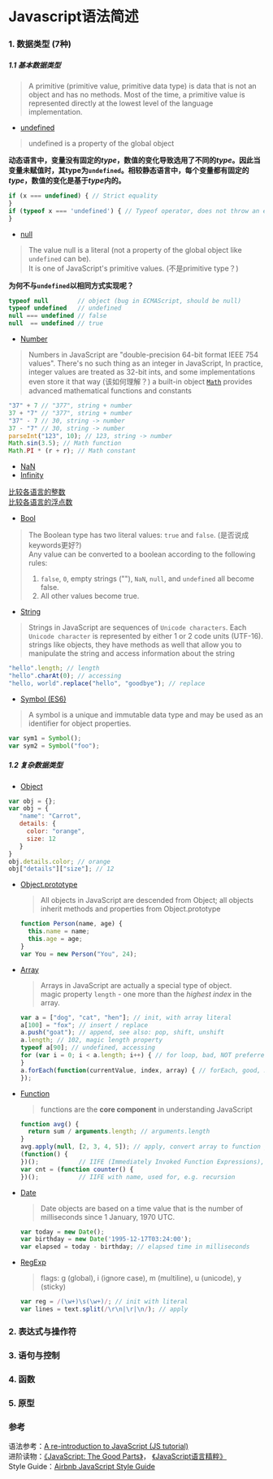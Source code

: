 # Javascript语法简述

### 1. 数据类型 (7种)

##### 1.1 基本数据类型
> A primitive (primitive value, primitive data type) is data that is not an object and has no methods. 
> Most of the time, a primitive value is represented directly at the lowest level of the language implementation.

* [undefined](https://developer.mozilla.org/en-US/docs/Web/JavaScript/Reference/Global_Objects/undefined)  
 > undefined is a property of the global object  
 
 **动态语言中，变量没有固定的*type*，数值的变化导致选用了不同的*type*。因此当变量未赋值时，其type为`undefined`。相较静态语言中，每个变量都有固定的*type*，数值的变化是基于*type*内的。**
 ```javascript
 if (x === undefined) { // Strict equality
 }
 if (typeof x === 'undefined') { // Typeof operator, does not throw an error if not declared
 }
 ```
 
* [null](https://developer.mozilla.org/en-US/docs/Web/JavaScript/Reference/Global_Objects/null)  
 > The value null is a literal (not a property of the global object like `undefined` can be).  
 > It is one of JavaScript's primitive values. (不是primitive type？)
 
 **为何不与`undefined`以相同方式实现呢？**
 ```javascript
 typeof null        // object (bug in ECMAScript, should be null)
 typeof undefined   // undefined
 null === undefined // false
 null  == undefined // true 
 ```

* [Number](https://developer.mozilla.org/en-US/docs/Web/JavaScript/Reference/Global_Objects/Number)  
 > Numbers in JavaScript are "double-precision 64-bit format IEEE 754 values".
 > There's no such thing as an integer in JavaScript, In practice, integer values are treated as 32-bit ints, and some implementations even store it that way (该如何理解？)
 > a built-in object [`Math`](https://developer.mozilla.org/en-US/docs/Web/JavaScript/Reference/Global_Objects/Math) provides advanced mathematical functions and constants
 
 ```javascript
 "37" + 7 // "377", string + number
 37 + "7" // "377", string + number
 "37" - 7 // 30, string -> number
 37 - "7" // 30, string -> number
 parseInt("123", 10); // 123, string -> number
 Math.sin(3.5); // Math function
 Math.PI * (r + r); // Math constant
 ```
 
  * [NaN](https://developer.mozilla.org/en-US/docs/Web/JavaScript/Reference/Global_Objects/NaN)  
  * [Infinity](https://developer.mozilla.org/en-US/docs/Web/JavaScript/Reference/Global_Objects/Infinity)  

 [比较各语言的整数](https://github.com/shengzhe/Articles/tree/master/LanguagesCompare/CompareSyntax/01-CompareInteger)  
 [比较各语言的浮点数](https://github.com/shengzhe/Articles/tree/master/LanguagesCompare/CompareSyntax/02-CompareFloat)  

* [Bool](https://developer.mozilla.org/en-US/docs/Web/JavaScript/Reference/Global_Objects/Boolean)  
 > The Boolean type has two literal values: `true` and `false`. (是否说成keywords更好?)  
 > Any value can be converted to a boolean according to the following rules:  
 > 1. `false`, `0`, empty strings (""), `NaN`, `null`, and `undefined` all become false.  
 > 2. All other values become true.  

* [String](https://developer.mozilla.org/en-US/docs/Web/JavaScript/Reference/Global_Objects/String)  
 > Strings in JavaScript are sequences of `Unicode characters`. Each `Unicode character` is represented by either 1 or 2 code units (UTF-16).  
 > strings like objects, they have methods as well that allow you to manipulate the string and access information about the string  
 
 ```javascript
 "hello".length; // length
 "hello".charAt(0); // accessing
 "hello, world".replace("hello", "goodbye"); // replace
 ```

* [Symbol (ES6)](https://developer.mozilla.org/en-US/docs/Web/JavaScript/Reference/Global_Objects/Symbol)  
 > A symbol is a unique and immutable data type and may be used as an identifier for object properties.  
 
 ```javascript
 var sym1 = Symbol();
 var sym2 = Symbol("foo");
 ```

##### 1.2 复杂数据类型

* [Object](https://developer.mozilla.org/en-US/docs/Web/JavaScript/Reference/Global_Objects/Object)  
 ```javascript
 var obj = {};
 var obj = {
    "name": "Carrot",  
    details: {
      color: "orange",
      size: 12
    }
 }
 obj.details.color; // orange
 obj["details"]["size"]; // 12
 ```
 
 * [Object.prototype](https://developer.mozilla.org/en-US/docs/Web/JavaScript/Reference/Global_Objects/Object/prototype)  
   > All objects in JavaScript are descended from Object; all objects inherit methods and properties from Object.prototype  
   
     ```javascript
     function Person(name, age) {
       this.name = name;  
       this.age = age;
     }
     var You = new Person("You", 24); 
     ```
   
 * [Array](https://developer.mozilla.org/en-US/docs/Web/JavaScript/Reference/Global_Objects/Array)  
   > Arrays in JavaScript are actually a special type of object.   
   > magic property `length` - one more than the *highest index* in the array.  
   
     ```javascript
     var a = ["dog", "cat", "hen"]; // init, with array literal
     a[100] = "fox"; // insert / replace
     a.push("goat"); // append, see also: pop, shift, unshift
     a.length; // 102, magic length property
     typeof a[90]; // undefined, accessing
     for (var i = 0; i < a.length; i++) { // for loop, bad, NOT preferred idiom
     }
     a.forEach(function(currentValue, index, array) { // forEach, good, NOT best choice
     });
     ```

 * [Function](https://developer.mozilla.org/en-US/docs/Web/JavaScript/Reference/Functions)  
   > functions are the **core component** in understanding JavaScript   
   
     ```javascript
     function avg() {
       return sum / arguments.length; // arguments.length
     }
     avg.apply(null, [2, 3, 4, 5]); // apply, convert array to function parameters
     (function() {
     })();           // IIFE (Immediately Invoked Function Expressions), "hide" local variables 
     var cnt = (function counter() {
     })();           // IIFE with name, used for, e.g. recursion
     ```

 * [Date](https://developer.mozilla.org/en-US/docs/Web/JavaScript/Reference/Global_Objects/Date)  
   > Date objects are based on a time value that is the number of milliseconds since 1 January, 1970 UTC.  
   
     ```javascript
     var today = new Date();
     var birthday = new Date('1995-12-17T03:24:00');
     var elapsed = today - birthday; // elapsed time in milliseconds
     ```

 * [RegExp](https://developer.mozilla.org/en-US/docs/Web/JavaScript/Reference/Global_Objects/RegExp)  
   > flags: g (global), i (ignore case), m (multiline), u (unicode), y (sticky)
   
     ```javascript
     var reg = /(\w+)\s(\w+)/; // init with literal
     var lines = text.split(/\r\n|\r|\n/); // apply
     ```

### 2. 表达式与操作符

### 3. 语句与控制

### 4. 函数

### 5. 原型

### 参考
语法参考：[A re-introduction to JavaScript (JS tutorial)](https://developer.mozilla.org/en-US/docs/Web/JavaScript/A_re-introduction_to_JavaScript)  
进阶读物：[《JavaScript: The Good Parts》](http://www.amazon.com/JavaScript-Good-Parts-Douglas-Crockford/dp/0596517742)， [《JavaScript语言精粹》](http://www.amazon.cn/JavaScript%E8%AF%AD%E8%A8%80%E7%B2%BE%E7%B2%B9-%E9%81%93%E6%A0%BC%E6%8B%89%E6%96%AF%E2%80%A2%E5%85%8B%E7%BD%97%E5%85%8B%E7%A6%8F%E5%BE%B7/dp/B0097CON2S)  
Style Guide：[Airbnb JavaScript Style Guide](https://github.com/airbnb/javascript)  
